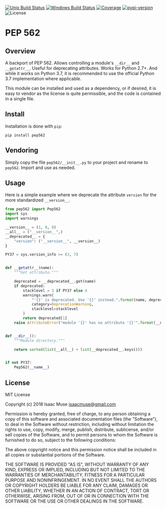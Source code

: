 [![Unix Build Status][travis-image]][travis-link]
[![Windows Build Status][appveyor-image]][appveyor-link]
[![Coverage][codecov-image]][codecov-link]
[![pypi-version][pypi-image]][pypi-link]
![License][license-image-mit]

# PEP 562

## Overview

A backport of PEP 562. Allows controlling a module's `__dir__` and `__getattr__`. Useful for deprecating attributes. Works for Python 2.7+. And while it works on Python 3.7, it is recommended to use the official Python 3.7 implementation where applicable.

This module can be installed and used as a dependency, or if desired, it is easy to vendor as the license is quite permissible, and the code is contained in a single file.

## Install

Installation is done with `pip`:

```
pip install pep562
```

## Vendoring

Simply copy the file `pep562/__init__.py` to your project and rename to `pep562`.  Import and use as needed.

## Usage

Here is a simple example where we deprecate the attribute `version` for the more standardized `__version__`.

```py
from pep562 import Pep562
import sys
import warnings

__version__ = (1, 0, 0)
__all__ = ("__version__",)
__deprecated__ = {
    "version": ("__version__", __version__)
}

PY37 = sys.version_info >= (3, 7)


def __getattr__(name):
    """Get attribute."""

    deprecated = __deprecated__.get(name)
    if deprecated:
        stacklevel = 3 if PY37 else 4
        warnings.warn(
            "'{}' is deprecated. Use '{}' instead.".format(name, deprecated[0]),
            category=DeprecationWarning,
            stacklevel=stacklevel
        )
        return deprecated[1]
    raise AttributeError("module '{}' has no attribute '{}'".format(__name__, name))


def __dir__():
    """Module directory."""

    return sorted(list(__all__) + list(__deprecated__.keys()))


if not PY37:
    Pep562(__name__)
```

## License

MIT License

Copyright (c) 2018 Isaac Muse <isaacmuse@gmail.com>

Permission is hereby granted, free of charge, to any person obtaining a copy
of this software and associated documentation files (the "Software"), to deal
in the Software without restriction, including without limitation the rights
to use, copy, modify, merge, publish, distribute, sublicense, and/or sell
copies of the Software, and to permit persons to whom the Software is
furnished to do so, subject to the following conditions:

The above copyright notice and this permission notice shall be included in all
copies or substantial portions of the Software.

THE SOFTWARE IS PROVIDED "AS IS", WITHOUT WARRANTY OF ANY KIND, EXPRESS OR
IMPLIED, INCLUDING BUT NOT LIMITED TO THE WARRANTIES OF MERCHANTABILITY,
FITNESS FOR A PARTICULAR PURPOSE AND NONINFRINGEMENT. IN NO EVENT SHALL THE
AUTHORS OR COPYRIGHT HOLDERS BE LIABLE FOR ANY CLAIM, DAMAGES OR OTHER
LIABILITY, WHETHER IN AN ACTION OF CONTRACT, TORT OR OTHERWISE, ARISING FROM,
OUT OF OR IN CONNECTION WITH THE SOFTWARE OR THE USE OR OTHER DEALINGS IN THE
SOFTWARE.

[travis-image]: https://img.shields.io/travis/facelessuser/pep562/master.svg?label=Unix%20Build
[travis-link]: https://travis-ci.org/facelessuser/pep562
[appveyor-image]: https://img.shields.io/appveyor/ci/facelessuser/pep562/master.svg?label=Windows%20Build
[appveyor-link]: https://ci.appveyor.com/project/facelessuser/pep562
[license-image]: https://img.shields.io/badge/license-MIT-blue.svg
[codecov-image]: https://img.shields.io/codecov/c/github/facelessuser/pep562/master.svg
[codecov-link]: http://codecov.io/github/facelessuser/pep562?branch=master
[pypi-image]: https://img.shields.io/pypi/v/pep562.svg
[pypi-link]: https://pypi.python.org/pypi/pep562
[license-image-mit]: https://img.shields.io/badge/license-MIT-blue.svg
